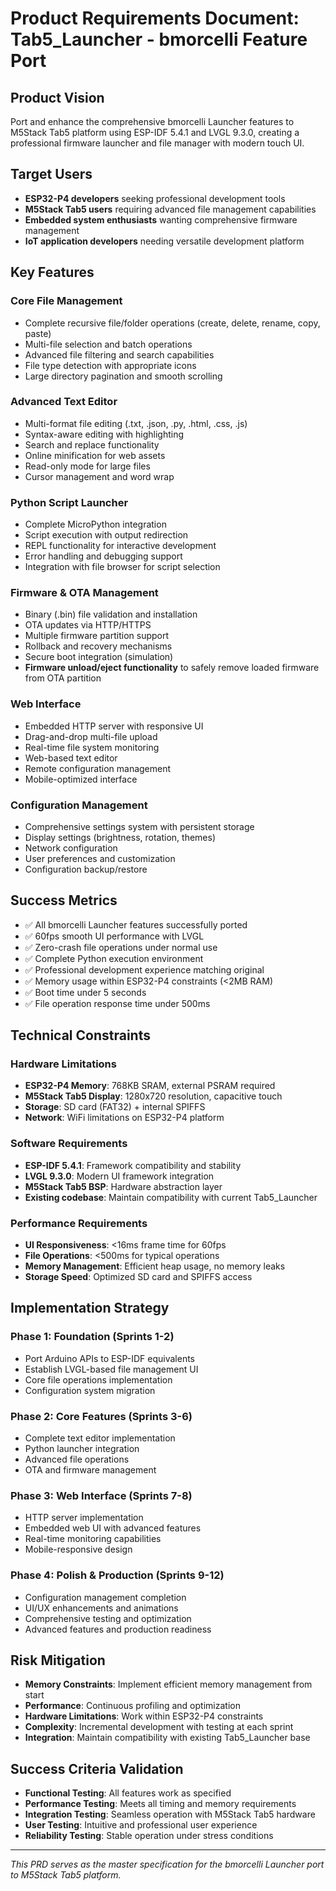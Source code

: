 # Product Requirements Document: Tab5_Launcher - bmorcelli Feature Port

## Product Vision
Port and enhance the comprehensive bmorcelli Launcher features to M5Stack Tab5 platform using ESP-IDF 5.4.1 and LVGL 9.3.0, creating a professional firmware launcher and file manager with modern touch UI.

## Target Users
- **ESP32-P4 developers** seeking professional development tools
- **M5Stack Tab5 users** requiring advanced file management capabilities  
- **Embedded system enthusiasts** wanting comprehensive firmware management
- **IoT application developers** needing versatile development platform

## Key Features

### Core File Management
- Complete recursive file/folder operations (create, delete, rename, copy, paste)
- Multi-file selection and batch operations
- Advanced file filtering and search capabilities
- File type detection with appropriate icons
- Large directory pagination and smooth scrolling

### Advanced Text Editor
- Multi-format file editing (.txt, .json, .py, .html, .css, .js)
- Syntax-aware editing with highlighting
- Search and replace functionality  
- Online minification for web assets
- Read-only mode for large files
- Cursor management and word wrap

### Python Script Launcher
- Complete MicroPython integration
- Script execution with output redirection
- REPL functionality for interactive development
- Error handling and debugging support
- Integration with file browser for script selection

### Firmware & OTA Management
- Binary (.bin) file validation and installation
- OTA updates via HTTP/HTTPS
- Multiple firmware partition support
- Rollback and recovery mechanisms
- Secure boot integration (simulation)
- **Firmware unload/eject functionality** to safely remove loaded firmware from OTA partition

### Web Interface
- Embedded HTTP server with responsive UI
- Drag-and-drop multi-file upload
- Real-time file system monitoring
- Web-based text editor
- Remote configuration management
- Mobile-optimized interface

### Configuration Management
- Comprehensive settings system with persistent storage
- Display settings (brightness, rotation, themes)
- Network configuration
- User preferences and customization
- Configuration backup/restore

## Success Metrics
- ✅ All bmorcelli Launcher features successfully ported
- ✅ 60fps smooth UI performance with LVGL
- ✅ Zero-crash file operations under normal use
- ✅ Complete Python execution environment
- ✅ Professional development experience matching original
- ✅ Memory usage within ESP32-P4 constraints (<2MB RAM)
- ✅ Boot time under 5 seconds
- ✅ File operation response time under 500ms

## Technical Constraints

### Hardware Limitations
- **ESP32-P4 Memory**: 768KB SRAM, external PSRAM required
- **M5Stack Tab5 Display**: 1280x720 resolution, capacitive touch
- **Storage**: SD card (FAT32) + internal SPIFFS
- **Network**: WiFi limitations on ESP32-P4 platform

### Software Requirements
- **ESP-IDF 5.4.1**: Framework compatibility and stability
- **LVGL 9.3.0**: Modern UI framework integration
- **M5Stack Tab5 BSP**: Hardware abstraction layer
- **Existing codebase**: Maintain compatibility with current Tab5_Launcher

### Performance Requirements
- **UI Responsiveness**: <16ms frame time for 60fps
- **File Operations**: <500ms for typical operations
- **Memory Management**: Efficient heap usage, no memory leaks
- **Storage Speed**: Optimized SD card and SPIFFS access

## Implementation Strategy

### Phase 1: Foundation (Sprints 1-2)
- Port Arduino APIs to ESP-IDF equivalents
- Establish LVGL-based file management UI
- Core file operations implementation
- Configuration system migration

### Phase 2: Core Features (Sprints 3-6)  
- Complete text editor implementation
- Python launcher integration
- Advanced file operations
- OTA and firmware management

### Phase 3: Web Interface (Sprints 7-8)
- HTTP server implementation  
- Embedded web UI with advanced features
- Real-time monitoring capabilities
- Mobile-responsive design

### Phase 4: Polish & Production (Sprints 9-12)
- Configuration management completion
- UI/UX enhancements and animations
- Comprehensive testing and optimization
- Advanced features and production readiness

## Risk Mitigation
- **Memory Constraints**: Implement efficient memory management from start
- **Performance**: Continuous profiling and optimization
- **Hardware Limitations**: Work within ESP32-P4 constraints
- **Complexity**: Incremental development with testing at each sprint
- **Integration**: Maintain compatibility with existing Tab5_Launcher base

## Success Criteria Validation
- **Functional Testing**: All features work as specified
- **Performance Testing**: Meets all timing and memory requirements
- **Integration Testing**: Seamless operation with M5Stack Tab5 hardware
- **User Testing**: Intuitive and professional user experience
- **Reliability Testing**: Stable operation under stress conditions

---

*This PRD serves as the master specification for the bmorcelli Launcher port to M5Stack Tab5 platform.*